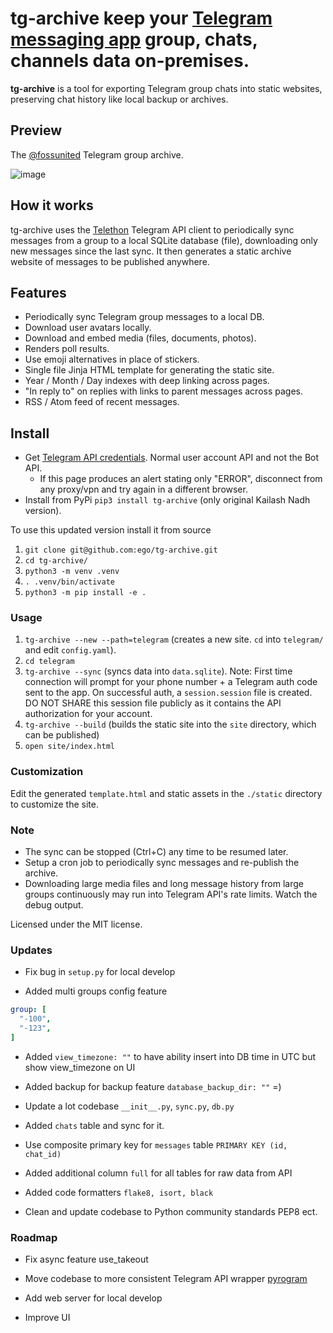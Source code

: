 # tg-archive keep your [Telegram messaging app](https://telegram.org) group, chats, channels data on-premises.

**tg-archive** is a tool for exporting Telegram group chats into static websites, preserving chat history like local backup or archives.


## Preview
The [@fossunited](https://tg.fossunited.org) Telegram group archive.

![image](https://user-images.githubusercontent.com/547147/111869398-44188980-89a5-11eb-936f-01d98276ba6a.png)


## How it works
tg-archive uses the [Telethon](https://github.com/LonamiWebs/Telethon) Telegram API client to periodically sync messages from a group to a local SQLite database (file), downloading only new messages since the last sync. It then generates a static archive website of messages to be published anywhere.

## Features
- Periodically sync Telegram group messages to a local DB.
- Download user avatars locally.
- Download and embed media (files, documents, photos).
- Renders poll results.
- Use emoji alternatives in place of stickers.
- Single file Jinja HTML template for generating the static site.
- Year / Month / Day indexes with deep linking across pages.
- "In reply to" on replies with links to parent messages across pages.
- RSS / Atom feed of recent messages.

## Install
- Get [Telegram API credentials](https://my.telegram.org/auth?to=apps). Normal user account API and not the Bot API.
  - If this page produces an alert stating only "ERROR", disconnect from any proxy/vpn and try again in a different browser.
- Install from PyPi `pip3 install tg-archive` (only original Kailash Nadh version).

To use this updated version install it from source

1. `git clone git@github.com:ego/tg-archive.git`
2. `cd tg-archive/`
3. `python3 -m venv .venv`
4. `. .venv/bin/activate`
5. `python3 -m pip install -e .`

### Usage

1. `tg-archive --new --path=telegram` (creates a new site. `cd` into `telegram/` and edit `config.yaml`).
2. `cd telegram`
3. `tg-archive --sync` (syncs data into `data.sqlite`).
  Note: First time connection will prompt for your phone number + a Telegram auth code sent to the app. On successful auth, a `session.session` file is created. DO NOT SHARE this session file publicly as it contains the API authorization for your account.
4. `tg-archive --build` (builds the static site into the `site` directory, which can be published)
5. `open site/index.html`

### Customization
Edit the generated `template.html` and static assets in the `./static` directory to customize the site.

### Note
- The sync can be stopped (Ctrl+C) any time to be resumed later.
- Setup a cron job to periodically sync messages and re-publish the archive.
- Downloading large media files and long message history from large groups continuously may run into Telegram API's rate limits. Watch the debug output.

Licensed under the MIT license.

### Updates

* Fix bug in `setup.py` for local develop

* Added multi groups config feature

```YAML
group: [
  "-100",
  "-123",
]
```
* Added `view_timezone: ""` to have ability insert into DB time in UTC but show view_timezone on UI

* Added backup for backup feature `database_backup_dir: ""` =)

* Update a lot codebase `__init__.py`, `sync.py`, `db.py`

* Added `chats` table and sync for it.

* Use composite primary key for `messages` table `PRIMARY KEY (id, chat_id)`

* Added additional column `full` for all tables for raw data from API

* Added code formatters `flake8, isort, black`

* Clean and update codebase to Python community standards PEP8 ect.


### Roadmap

* Fix async feature use_takeout

* Move codebase to more consistent Telegram API wrapper [pyrogram](https://pyrogram.org)

* Add web server for local develop

* Improve UI
